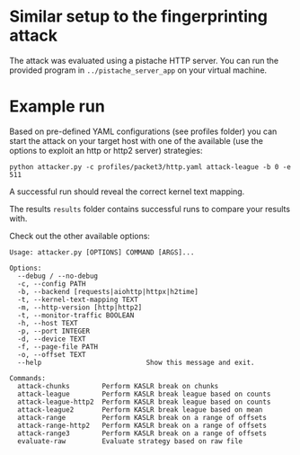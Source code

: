 # Similar setup to the fingerprinting attack
The attack was evaluated using a pistache HTTP server. 
You can run the provided program in `../pistache_server_app` on your virtual machine.


# Example run
Based on pre-defined YAML configurations (see profiles folder) you can start the attack on your target host with one of the available (use the options to exploit an http or http2 server) strategies:

`python attacker.py -c profiles/packet3/http.yaml attack-league -b 0 -e 511`

A successful run should reveal the correct kernel text mapping.

The results `results` folder contains successful runs to compare your results with.

Check out the other available options:
```
Usage: attacker.py [OPTIONS] COMMAND [ARGS]...

Options:
  --debug / --no-debug
  -c, --config PATH
  -b, --backend [requests|aiohttp|httpx|h2time]
  -t, --kernel-text-mapping TEXT
  -m, --http-version [http|http2]
  -t, --monitor-traffic BOOLEAN
  -h, --host TEXT
  -p, --port INTEGER
  -d, --device TEXT
  -f, --page-file PATH
  -o, --offset TEXT
  --help                          Show this message and exit.

Commands:
  attack-chunks        Perform KASLR break on chunks
  attack-league        Perform KASLR break league based on counts
  attack-league-http2  Perform KASLR break league based on counts
  attack-league2       Perform KASLR break league based on mean
  attack-range         Perform KASLR break on a range of offsets
  attack-range-http2   Perform KASLR break on a range of offsets
  attack-range3        Perform KASLR break on a range of offsets
  evaluate-raw         Evaluate strategy based on raw file
```
